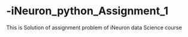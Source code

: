 # -iNeuron_python_Assignment_1
This is Solution of assignment problem of iNeuron data Science course
